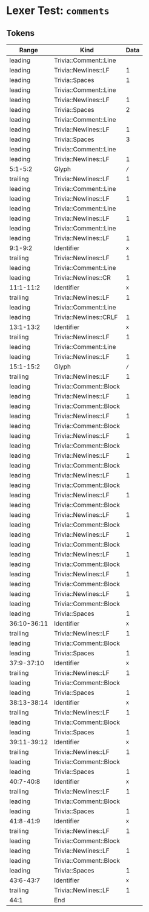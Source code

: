 # Lexer Test: `comments`

## Tokens
| Range          | Kind                           | Data                       |
|----------------|--------------------------------|----------------------------|
| leading        | Trivia::Comment::Line          |                            |
| leading        | Trivia::Newlines::LF           | 1                          |
| leading        | Trivia::Spaces                 | 1                          |
| leading        | Trivia::Comment::Line          |                            |
| leading        | Trivia::Newlines::LF           | 1                          |
| leading        | Trivia::Spaces                 | 2                          |
| leading        | Trivia::Comment::Line          |                            |
| leading        | Trivia::Newlines::LF           | 1                          |
| leading        | Trivia::Spaces                 | 3                          |
| leading        | Trivia::Comment::Line          |                            |
| leading        | Trivia::Newlines::LF           | 1                          |
| 5:1-5:2        | Glyph                          | `/`                        |
| trailing       | Trivia::Newlines::LF           | 1                          |
| leading        | Trivia::Comment::Line          |                            |
| leading        | Trivia::Newlines::LF           | 1                          |
| leading        | Trivia::Comment::Line          |                            |
| leading        | Trivia::Newlines::LF           | 1                          |
| leading        | Trivia::Comment::Line          |                            |
| leading        | Trivia::Newlines::LF           | 1                          |
| 9:1-9:2        | Identifier                     | `x`                        |
| trailing       | Trivia::Newlines::LF           | 1                          |
| leading        | Trivia::Comment::Line          |                            |
| leading        | Trivia::Newlines::CR           | 1                          |
| 11:1-11:2      | Identifier                     | `x`                        |
| trailing       | Trivia::Newlines::LF           | 1                          |
| leading        | Trivia::Comment::Line          |                            |
| leading        | Trivia::Newlines::CRLF         | 1                          |
| 13:1-13:2      | Identifier                     | `x`                        |
| trailing       | Trivia::Newlines::LF           | 1                          |
| leading        | Trivia::Comment::Line          |                            |
| leading        | Trivia::Newlines::LF           | 1                          |
| 15:1-15:2      | Glyph                          | `/`                        |
| trailing       | Trivia::Newlines::LF           | 1                          |
| leading        | Trivia::Comment::Block         |                            |
| leading        | Trivia::Newlines::LF           | 1                          |
| leading        | Trivia::Comment::Block         |                            |
| leading        | Trivia::Newlines::LF           | 1                          |
| leading        | Trivia::Comment::Block         |                            |
| leading        | Trivia::Newlines::LF           | 1                          |
| leading        | Trivia::Comment::Block         |                            |
| leading        | Trivia::Newlines::LF           | 1                          |
| leading        | Trivia::Comment::Block         |                            |
| leading        | Trivia::Newlines::LF           | 1                          |
| leading        | Trivia::Comment::Block         |                            |
| leading        | Trivia::Newlines::LF           | 1                          |
| leading        | Trivia::Comment::Block         |                            |
| leading        | Trivia::Newlines::LF           | 1                          |
| leading        | Trivia::Comment::Block         |                            |
| leading        | Trivia::Newlines::LF           | 1                          |
| leading        | Trivia::Comment::Block         |                            |
| leading        | Trivia::Newlines::LF           | 1                          |
| leading        | Trivia::Comment::Block         |                            |
| leading        | Trivia::Newlines::LF           | 1                          |
| leading        | Trivia::Comment::Block         |                            |
| leading        | Trivia::Newlines::LF           | 1                          |
| leading        | Trivia::Comment::Block         |                            |
| leading        | Trivia::Spaces                 | 1                          |
| 36:10-36:11    | Identifier                     | `x`                        |
| trailing       | Trivia::Newlines::LF           | 1                          |
| leading        | Trivia::Comment::Block         |                            |
| leading        | Trivia::Spaces                 | 1                          |
| 37:9-37:10     | Identifier                     | `x`                        |
| trailing       | Trivia::Newlines::LF           | 1                          |
| leading        | Trivia::Comment::Block         |                            |
| leading        | Trivia::Spaces                 | 1                          |
| 38:13-38:14    | Identifier                     | `x`                        |
| trailing       | Trivia::Newlines::LF           | 1                          |
| leading        | Trivia::Comment::Block         |                            |
| leading        | Trivia::Spaces                 | 1                          |
| 39:11-39:12    | Identifier                     | `x`                        |
| trailing       | Trivia::Newlines::LF           | 1                          |
| leading        | Trivia::Comment::Block         |                            |
| leading        | Trivia::Spaces                 | 1                          |
| 40:7-40:8      | Identifier                     | `x`                        |
| trailing       | Trivia::Newlines::LF           | 1                          |
| leading        | Trivia::Comment::Block         |                            |
| leading        | Trivia::Spaces                 | 1                          |
| 41:8-41:9      | Identifier                     | `x`                        |
| trailing       | Trivia::Newlines::LF           | 1                          |
| leading        | Trivia::Comment::Block         |                            |
| leading        | Trivia::Newlines::LF           | 1                          |
| leading        | Trivia::Comment::Block         |                            |
| leading        | Trivia::Spaces                 | 1                          |
| 43:6-43:7      | Identifier                     | `x`                        |
| trailing       | Trivia::Newlines::LF           | 1                          |
| 44:1           | End                            |                            |
